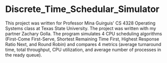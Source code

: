 # Discrete_Time_Schedular_Simulator
This project was written for Professor Mina Guirguis' CS 4328 Operating Systems class at Texas State University. The project was written with my partner Zachary Golla. The program simulates 4 CPU scheduling algorithms (First-Come First-Serve, Shortest Remaining Time First, Highest Response Ratio Next, and Round Robin) and compares 4 metrics (average turnaround time, total throughput, CPU utilization, and average number of processes in the ready queue).
